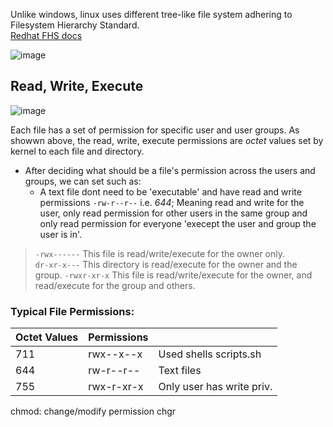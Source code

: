 Unlike windows, linux uses different tree-like file system adhering to Filesystem Hierarchy Standard.
</br>
[Redhat FHS docs](https://access.redhat.com/documentation/en-us/red_hat_enterprise_linux/4/html/reference_guide/s1-filesystem-fhs#doc-wrapper) 


![image](https://github.com/rmpasswd/DevOps-Learning-Path/assets/35218856/0e00c08d-097e-44c7-b426-42454f436cdb)


## Read, Write, Execute
![image](https://github.com/rmpasswd/DevOps-Learning-Path/assets/35218856/beccb47c-df03-487d-b2c3-a62a9951b177)

Each file has a set of permission for specific user and user groups. As showwn above, the read, write, execute permissions are _octet_ values set by kernel to each file and directory.
- After deciding what should be a file's permission across the users and groups, we can set  such as:
  - A text file dont need to be 'executable' and have read and write permissions `-rw-r--r--` i.e. _644_; Meaning read and write for the user, only read permission for other users in the same group and only read permission for everyone 'execept the user and group the user is in'.
> `-rwx------` This file is read/write/execute for the owner only.</br>
> `dr-xr-x---` This directory is read/execute for the owner and the group.
> `-rwxr-xr-x` This file is read/write/execute for the owner, and read/execute for the group and others. 

### Typical File Permissions:
| Octet Values | Permissions | |
|---|---|---|
|711| rwx--x--x| Used shells scripts.sh|
|644| rw-r--r--| Text files|
|755| rwx-r-xr-x| Only user has write priv.|

chmod: change/modify permission
chgr
